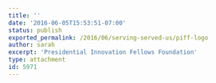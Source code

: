 ```yaml
---
title: ''
date: '2016-06-05T15:53:51-07:00'
status: publish
exported_permalink: /2016/06/serving-served-us/piff-logo
author: sarah
excerpt: 'Presidential Innovation Fellows Foundation'
type: attachment
id: 5971
---
```

<!DOCTYPE html PUBLIC "-//W3C//DTD HTML 4.0 Transitional//EN" "http://www.w3.org/TR/REC-html40/loose.dtd">
<?xml encoding="UTF-8">
